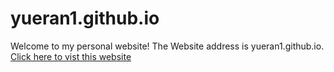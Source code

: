 # yueran1.github.io

Welcome to my personal website!
The Website address is yueran1.github.io. [Click here to vist this website](yueran1.github.io)

